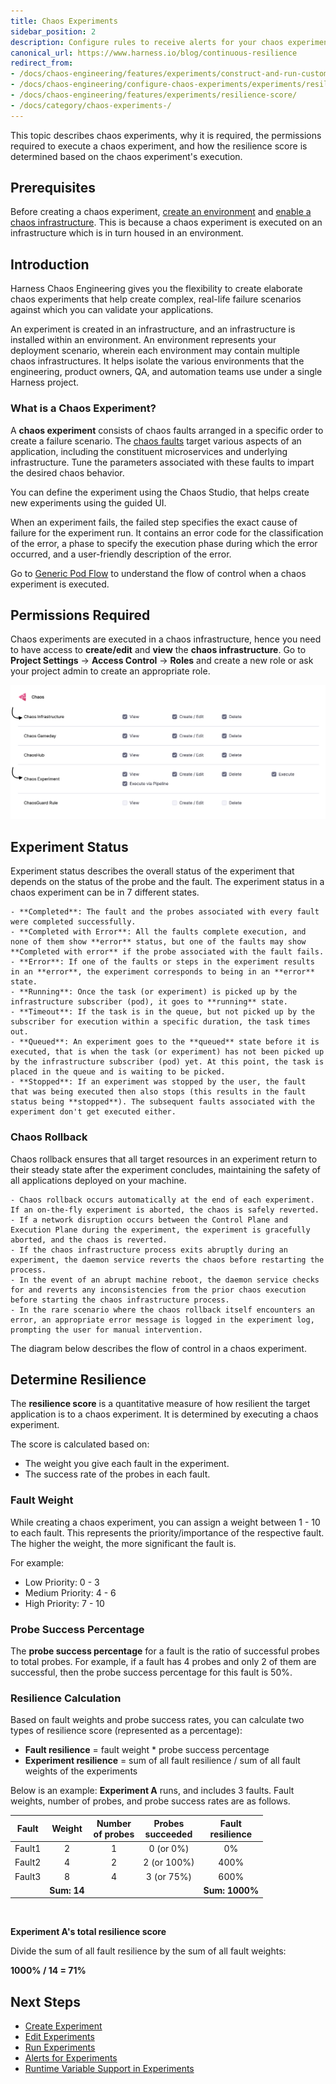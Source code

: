 ```yaml
---
title: Chaos Experiments
sidebar_position: 2
description: Configure rules to receive alerts for your chaos experiments.
canonical_url: https://www.harness.io/blog/continuous-resilience
redirect_from:
- /docs/chaos-engineering/features/experiments/construct-and-run-custom-chaos-experiments
- /docs/chaos-engineering/configure-chaos-experiments/experiments/resilience-score
- /docs/chaos-engineering/features/experiments/resilience-score/
- /docs/category/chaos-experiments-/
---
```


This topic describes chaos experiments, why it is required, the permissions required to execute a chaos experiment, and how the resilience score is determined based on the chaos experiment's execution.

## Prerequisites

Before creating a chaos experiment, [create an environment](/docs/chaos-engineering/use-harness-ce/experiments/create-experiments#create-environment) and [enable a chaos infrastructure](/docs/chaos-engineering/use-harness-ce/infrastructures/enable-disable). This is because a chaos experiment is executed on an infrastructure which is in turn housed in an environment.

## Introduction
Harness Chaos Engineering gives you the flexibility to create elaborate chaos experiments that help create complex, real-life failure scenarios against which you can validate your applications.

An experiment is created in an infrastructure, and an infrastructure is installed within an environment. 
An environment represents your deployment scenario, wherein each environment may contain multiple chaos infrastructures. It helps isolate the various environments that the engineering, product owners, QA, and automation teams use under a single Harness project. 

### What is a Chaos Experiment?
A **chaos experiment** consists of chaos faults arranged in a specific order to create a failure scenario. The [chaos faults](#chaos-fault) target various aspects of an application, including the constituent microservices and underlying infrastructure. Tune the parameters associated with these faults to impart the desired chaos behavior.

You can define the experiment using the Chaos Studio, that helps create new experiments using the guided UI.

When an experiment fails, the failed step specifies the exact cause of failure for the experiment run. It contains an error code for the classification of the error, a phase to specify the execution phase during which the error occurred, and a user-friendly description of the error.

Go to [Generic Pod Flow](/docs/chaos-engineering/concepts/how-stuff-works/generic-pod-flow) to understand the flow of control when a chaos experiment is executed.

## Permissions Required

Chaos experiments are executed in a chaos infrastructure, hence you need to have access to **create/edit** and **view** the **chaos infrastructure**. Go to **Project Settings** -> **Access Control** -> **Roles** and create a new role or ask your project admin to create an appropriate role.

![](./static/perms-reqd.png)

## Experiment Status

Experiment status describes the overall status of the experiment that depends on the status of the probe and the fault. The experiment status in a chaos experiment can be in 7 different states.

	- **Completed**: The fault and the probes associated with every fault were completed successfully.
	- **Completed with Error**: All the faults complete execution, and none of them show **error** status, but one of the faults may show **Completed with error** if the probe associated with the fault fails.
	- **Error**: If one of the faults or steps in the experiment results in an **error**, the experiment corresponds to being in an **error** state.
	- **Running**: Once the task (or experiment) is picked up by the infrastructure subscriber (pod), it goes to **running** state.
	- **Timeout**: If the task is in the queue, but not picked up by the subscriber for execution within a specific duration, the task times out.
	- **Queued**: An experiment goes to the **queued** state before it is executed, that is when the task (or experiment) has not been picked up by the infrastructure subscriber (pod) yet. At this point, the task is placed in the queue and is waiting to be picked.
	- **Stopped**: If an experiment was stopped by the user, the fault that was being executed then also stops (this results in the fault status being **stopped**). The subsequent faults associated with the experiment don't get executed either.

### Chaos Rollback

Chaos rollback ensures that all target resources in an experiment return to their steady state after the experiment concludes, maintaining the safety of all applications deployed on your machine.

	- Chaos rollback occurs automatically at the end of each experiment. If an on-the-fly experiment is aborted, the chaos is safely reverted.
	- If a network disruption occurs between the Control Plane and Execution Plane during the experiment, the experiment is gracefully aborted, and the chaos is reverted.
	- If the chaos infrastructure process exits abruptly during an experiment, the daemon service reverts the chaos before restarting the process.
	- In the event of an abrupt machine reboot, the daemon service checks for and reverts any inconsistencies from the prior chaos execution before starting the chaos infrastructure process.
	- In the rare scenario where the chaos rollback itself encounters an error, an appropriate error message is logged in the experiment log, prompting the user for manual intervention.

The diagram below describes the flow of control in a chaos experiment.

## Determine Resilience

The **resilience score** is a quantitative measure of how resilient the target application is to a chaos experiment. It is determined by executing a chaos experiment.

The score is calculated based on:

* The weight you give each fault in the experiment.
* The success rate of the probes in each fault.

### Fault Weight

While creating a chaos experiment, you can assign a weight between 1 - 10 to each fault. This represents the priority/importance of the respective fault. The higher the weight, the more significant the fault is.

For example:

- Low Priority: 0 - 3
- Medium Priority: 4 - 6
- High Priority: 7 - 10

### Probe Success Percentage

The **probe success percentage** for a fault is the ratio of successful probes to total probes. For example, if a fault has 4 probes and only 2 of them are successful, then the probe success percentage for this fault is 50%.

### Resilience Calculation

Based on fault weights and probe success rates, you can calculate two types of resilience score (represented as a percentage):

* **Fault resilience** = fault weight * probe success percentage<br />
* **Experiment resilience** = sum of all fault resilience / sum of all fault weights of the experiments

Below is an example:
**Experiment A** runs, and includes 3 faults. Fault weights, number of probes, and probe success rates are as follows.

   | Fault | Weight | Number<br />of probes | Probes<br />succeeded | Fault<br />resilience |
   |:----:|:---:|:---:|:-------:|:-------:|
   | Fault1 | 2 | 1 | 0 (or 0%) | 0%    |
   | Fault2 | 4 | 2 | 2 (or 100%) | 400%  |
   | Fault3 | 8 | 4 | 3 (or 75%) | 600%   |
   |        | **Sum: 14** |  |    | **Sum: 1000%**   |
<br />

**Experiment A's total resilience score**

   Divide the sum of all fault resilience by the sum of all fault weights:

   **1000% / 14 = 71%**

## Next Steps

- [Create Experiment](/docs/chaos-engineering/use-harness-ce/experiments/create-experiments)
- [Edit Experiments](/docs/chaos-engineering/use-harness-ce/experiments/edit-chaos-experiment)
- [Run Experiments](/docs/chaos-engineering/use-harness-ce/experiments/run-schedule-exp)
- [Alerts for Experiments](/docs/chaos-engineering/use-harness-ce/experiments/alert-integration)
- [Runtime Variable Support in Experiments](/docs/chaos-engineering/use-harness-ce/experiments/fault-template)